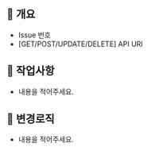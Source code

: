 ## 📌 개요
- Issue 번호
- [GET/POST/UPDATE/DELETE] API URI 

## 📝 작업사항
- 내용을 적어주세요.

## 📣 변경로직
- 내용을 적어주세요.